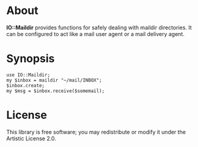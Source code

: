 About
=====

**IO::Maildir** provides functions for safely dealing with maildir directories.
It can be configured to act like a mail user agent or a mail delivery agent.

Synopsis
========
	use IO::Maildir;
	my $inbox = maildir "~/mail/INBOX";
	$inbox.create;
	my $msg = $inbox.receive($somemail);

License
=======

This library is free software; you may redistribute or modify it under the Artistic License 2.0.
